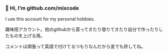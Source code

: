 ### 👋 Hi, I’m github.com/mixcode

I use this account for my personal hobbies.

趣味用アカウント。他のgithubから貰ってきたり借りてきたり自分で作ったりしたものを上げる用。

コメントは頑張って英語で付けてるつもりなんだから変でも許してね。


<!---
mixcode/mixcode is a ✨ special ✨ repository because its `README.md` (this file) appears on your GitHub profile.
You can click the Preview link to take a look at your changes.
--->

